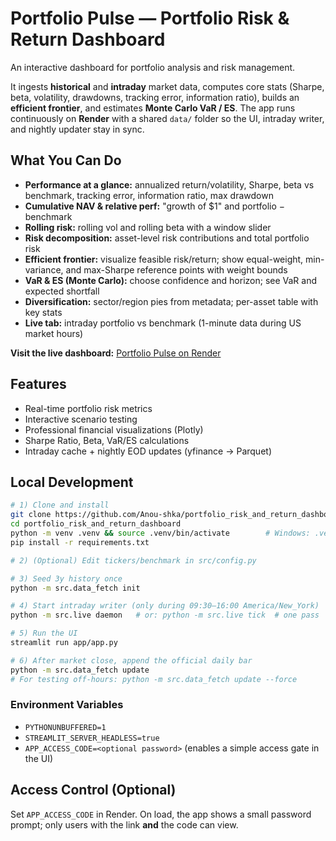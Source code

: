 # Portfolio Pulse — Portfolio Risk & Return Dashboard

An interactive dashboard for portfolio analysis and risk management.

It ingests **historical** and **intraday** market data, computes core stats (Sharpe, beta, volatility, drawdowns, tracking error, information ratio), builds an **efficient frontier**, and estimates **Monte Carlo VaR / ES**. The app runs continuously on **Render** with a shared `data/` folder so the UI, intraday writer, and nightly updater stay in sync.

## What You Can Do

* **Performance at a glance:** annualized return/volatility, Sharpe, beta vs benchmark, tracking error, information ratio, max drawdown
* **Cumulative NAV & relative perf:** "growth of $1" and portfolio − benchmark
* **Rolling risk:** rolling vol and rolling beta with a window slider
* **Risk decomposition:** asset-level risk contributions and total portfolio risk
* **Efficient frontier:** visualize feasible risk/return; show equal-weight, min-variance, and max-Sharpe reference points with weight bounds
* **VaR & ES (Monte Carlo):** choose confidence and horizon; see VaR and expected shortfall
* **Diversification:** sector/region pies from metadata; per-asset table with key stats
* **Live tab:** intraday portfolio vs benchmark (1-minute data during US market hours)

**Visit the live dashboard:** [Portfolio Pulse on Render](https://portfolio-pulse.onrender.com)

## Features

* Real-time portfolio risk metrics
* Interactive scenario testing
* Professional financial visualizations (Plotly)
* Sharpe Ratio, Beta, VaR/ES calculations
* Intraday cache + nightly EOD updates (yfinance → Parquet)

## Local Development

```bash
# 1) Clone and install
git clone https://github.com/Anou-shka/portfolio_risk_and_return_dashboard.git
cd portfolio_risk_and_return_dashboard
python -m venv .venv && source .venv/bin/activate        # Windows: .venv\Scripts\activate
pip install -r requirements.txt

# 2) (Optional) Edit tickers/benchmark in src/config.py

# 3) Seed 3y history once
python -m src.data_fetch init

# 4) Start intraday writer (only during 09:30–16:00 America/New_York)
python -m src.live daemon   # or: python -m src.live tick  # one pass

# 5) Run the UI
streamlit run app/app.py

# 6) After market close, append the official daily bar
python -m src.data_fetch update
# For testing off-hours: python -m src.data_fetch update --force
```

### Environment Variables

* `PYTHONUNBUFFERED=1`
* `STREAMLIT_SERVER_HEADLESS=true`
* `APP_ACCESS_CODE=<optional password>` (enables a simple access gate in the UI)


## Access Control (Optional)

Set `APP_ACCESS_CODE` in Render. On load, the app shows a small password prompt; only users with the link **and** the code can view.
